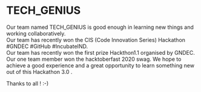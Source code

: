 # TECH_GENIUS #

Our team named TECH_GENIUS is good enough in learning new things and working collaboratively. </br>
Our team has recently won the CIS (Code Innovation Series) Hackathon #GNDEC #GitHub #IncubateIND. </br>
Our team has recently won the first prize Hackthon1.1 organised by GNDEC.
Our one team member won the hacktoberfast 2020 swag.
We hope to achieve a good experience and a great opportunity to learn something new out of this Hackathon 3.0 .</br>

Thanks to all ! :-)

